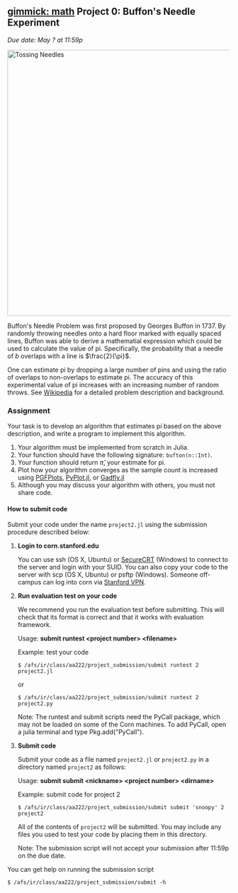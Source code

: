 [gimmick: math]()
Project 0: Buffon's Needle Experiment
--------------------------
*Due date: May ? at 11:59p*

<img src="http://andreiformiga.com/blog/wp-content/uploads/2013/03/buffon.png" alt="Tossing Needles" width="600" align="middle">

Buffon's Needle Problem was first proposed by Georges Buffon in 1737. By randomly throwing needles onto a hard floor marked with equally spaced lines, Buffon was able to derive a mathematial expression which could be used to calculate the value of pi. Specifically, the probability that a needle of $b$ overlaps with a line is $\frac{2}{\pi}$. 

One can estimate pi by dropping a large number of pins and using the ratio of overlaps to non-overlaps to estimate pi.
The accuracy of this experimental value of pi increases with an increasing number of random throws. 
See [Wikipedia](https://en.wikipedia.org/wiki/Buffon%27s_needle) for a detailed problem description and background.

### Assignment ###

Your task is to develop an algorithm that estimates pi based on the above description, and write a program to implement this  algorithm.

1.	Your algorithm must be implemented from scratch in Julia.
2.	Your function should have the following signature: `bufton(n::Int)`.
3.  Your function should return $\hat{\pi}$, your estimate for pi.
4.  Plot how your algorithm converges as the sample count is increased using [PGFPlots](https://github.com/sisl/PGFPlots.jl), [PyPlot.jl](https://github.com/stevengj/PyPlot.jl), or [Gadfly.jl](https://github.com/dcjones/Gadfly.jl)
5.	Although you may discuss your algorithm with others, you must not share code.

#### How to submit code ####

Submit your code under the name `project2.jl` using the submission procedure described below:

1. **Login to corn.stanford.edu**

    You can use ssh (OS X, Ubuntu) or [SecureCRT](https://itservices.stanford.edu/service/ess/pc/docs/securecrt) (Windows) to connect to the server and login with your SUID. You can also copy your code to the server with scp (OS X, Ubuntu) or psftp (Windows). Someone off-campus can log into corn via [Stanford VPN](http://itservices.stanford.edu/service/vpn/).

2. **Run evaluation test on your code**

    We recommend you run the evaluation test before submitting. This will check that its format is correct and that it works with evaluation framework.

    Usage: **submit runtest &lt;project number&gt; &lt;filename&gt;**

    Example: test your code

    `$ /afs/ir/class/aa222/project_submission/submit runtest 2 project2.jl`

    or

    `$ /afs/ir/class/aa222/project_submission/submit runtest 2 project2.py`

    Note: The runtest and submit scripts need the PyCall package, which may not be loaded on some of the Corn machines. To add PyCall, open a julia terminal and type Pkg.add("PyCall").

3. **Submit code**

    Submit your code as a file named `project2.jl` or `project2.py` in a directory named `project2` as follows:

    Usage: **submit submit &lt;nickname&gt; &lt;project number&gt; &lt;dirname&gt;**

    Example: submit code for project 2

    `$ /afs/ir/class/aa222/project_submission/submit submit 'snoopy' 2 project2`

    All of the contents of `project2` will be submitted. You may include any files you used to test your code by placing them in this directory.

    Note: The submission script will not accept your submission after 11:59p on the due date.

You can get help on running the submission script

`$ /afs/ir/class/aa222/project_submission/submit -h`



